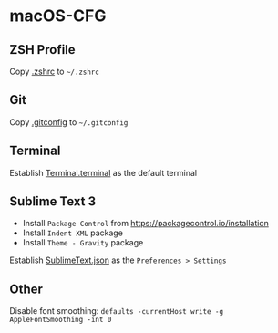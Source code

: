 # macOS-CFG

## ZSH Profile

Copy [.zshrc](https://github.com/xmollv/macOS-cfg/blob/master/.zshrc) to `~/.zshrc`

## Git

Copy [.gitconfig](https://github.com/xmollv/macOS-cfg/blob/master/.gitconfig) to `~/.gitconfig`

## Terminal

Establish [Terminal.terminal](https://github.com/xmollv/macOS-cfg/blob/master/Terminal.terminal) as the default terminal

## Sublime Text 3

- Install `Package Control` from https://packagecontrol.io/installation
- Install `Indent XML` package
- Install `Theme - Gravity` package

Establish [SublimeText.json](https://github.com/xmollv/macOS-cfg/blob/master/SublimeText.json) as the `Preferences > Settings`

## Other

Disable font smoothing: `defaults -currentHost write -g AppleFontSmoothing -int 0`
